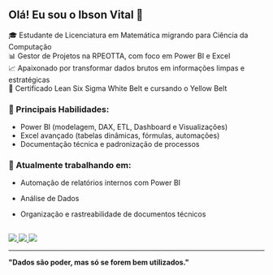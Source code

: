 ## Olá! Eu sou o Ibson Vital 👋

🎓 Estudante de Licenciatura em Matemática migrando para Ciência da Computação  
📊 Gestor de Projetos na RPEOTTA, com foco em Power BI e Excel  
📈 Apaixonado por transformar dados brutos em informações limpas e estratégicas  
🧠 Certificado Lean Six Sigma White Belt e cursando o Yellow Belt  


### 💼 Principais Habilidades:
- Power BI (modelagem, DAX, ETL, Dashboard e Visualizações)
- Excel avançado (tabelas dinâmicas, fórmulas, automações)
- Documentação técnica e padronização de processos

### 🚀 Atualmente trabalhando em:
- Automação de relatórios internos com Power BI
- Análise de Dados
- Organização e rastreabilidade de documentos técnicos


  ##
 
<div>
<a href="https://www.linkedin.com/in/ibson-vital-530540261/" target="_blank">
  <img src="https://img.shields.io/badge/LinkedIn-0077B5?style=for-the-badge&logo=linkedin&logoColor=white">
</a>
<a href="https://www.instagram.com/ibson_biersack/" target="_blank">
  <img src="https://img.shields.io/badge/Instagram-E4405F?style=for-the-badge&logo=instagram&logoColor=white">
</a>
<a href="mailto:ibson.photos@gmail.com" target="_blank">
  <img src="https://img.shields.io/badge/E--mail-D14836?style=for-the-badge&logo=gmail&logoColor=white">
</a>


---

**"Dados são poder, mas só se forem bem utilizados."**
